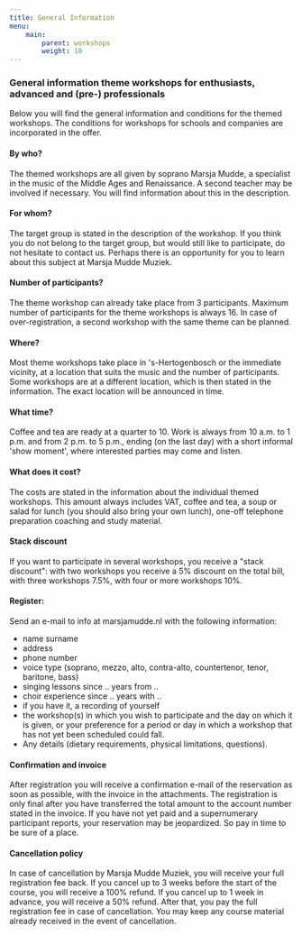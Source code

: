 ```yaml
---
title: General Information
menu:
    main:
        parent: workshops
        weight: 10
---
```

### General information theme workshops for enthusiasts, advanced and (pre-) professionals
Below you will find the general information and conditions for the themed workshops. The conditions for workshops for schools and companies are incorporated in the offer.

#### By who?
The themed workshops are all given by soprano Marsja Mudde, a specialist in the music of the Middle Ages and Renaissance. A second teacher may be involved if necessary. You will find information about this in the description.
#### For whom?
The target group is stated in the description of the workshop. If you think you do not belong to the target group, but would still like to participate, do not hesitate to contact us. Perhaps there is an opportunity for you to learn about this subject at Marsja Mudde Muziek.
#### Number of participants?
The theme workshop can already take place from 3 participants. Maximum number of participants for the theme workshops is always 16. In case of over-registration, a second workshop with the same theme can be planned.
#### Where?
Most theme workshops take place in 's-Hertogenbosch or the immediate vicinity, at a location that suits the music and the number of participants. Some workshops are at a different location, which is then stated in the information. The exact location will be announced in time.
#### What time?
Coffee and tea are ready at a quarter to 10. Work is always from 10 a.m. to 1 p.m. and from 2 p.m. to 5 p.m., ending (on the last day) with a short informal 'show moment', where interested parties may come and listen.
#### What does it cost?
The costs are stated in the information about the individual themed workshops. This amount always includes VAT, coffee and tea, a soup or salad for lunch (you should also bring your own lunch), one-off telephone preparation coaching and study material.
#### Stack discount
If you want to participate in several workshops, you receive a "stack discount": with two workshops you receive a 5% discount on the total bill, with three workshops 7.5%, with four or more workshops 10%.

#### Register:
Send an e-mail to info at marsjamudde.nl with the following information:
- name surname
- address
- phone number
- voice type (soprano, mezzo, alto, contra-alto, countertenor, tenor, baritone, bass)
- singing lessons since .. years from ..
- choir experience since .. years with ..
- if you have it, a recording of yourself
- the workshop(s) in which you wish to participate and the day on which it is given, or your preference for a period or day in which a workshop that has not yet been scheduled could fall.
- Any details (dietary requirements, physical limitations, questions).
#### Confirmation and invoice
After registration you will receive a confirmation e-mail of the reservation as soon as possible, with the invoice in the attachments. The registration is only final after you have transferred the total amount to the account number stated in the invoice. If you have not yet paid and a supernumerary participant reports, your reservation may be jeopardized. So pay in time to be sure of a place.
#### Cancellation policy
In case of cancellation by Marsja Mudde Muziek, you will receive your full registration fee back. If you cancel up to 3 weeks before the start of the course, you will receive a 100% refund. If you cancel up to 1 week in advance, you will receive a 50% refund. After that, you pay the full registration fee in case of cancellation. You may keep any course material already received in the event of cancellation.